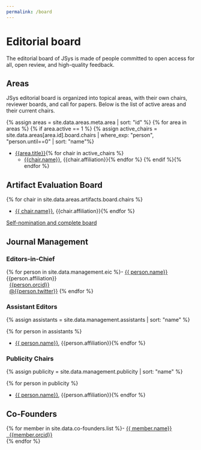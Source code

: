 ```yaml
---
permalink: /board
---
```


# Editorial board

The editorial board of JSys is made of people committed to open access for all, open review, and high-quality feedback.

## Areas

JSys editorial board is organized into topical areas, with their own chairs, reviewer boards, and call for papers. Below is the list of active areas and their current chairs.

<!-- I tried compacting with <summary> but it is not supported by Jekyll by default. Here is how it can be done if we really want it.:
http://movb.de/jekyll-details-support.html -->

<!-- Loop through all areas -->
{% assign areas = site.data.areas.meta.area | sort: "id" %}
{% for area in areas %}
{% if area.active == 1 %}
{% assign active_chairs = site.data.areas[area.id].board.chairs | where_exp: "person", "person.until==0" | sort: "name"%}
- [{{area.title}}](/cfp_{{area.id}}/){% for chair in active_chairs %}
  - [{{chair.name}}]({{chair.webpage}}), {{chair.affiliation}}{% endfor %}
{% endif %}{% endfor %}<!-- Loop through all areas -->

## Artifact Evaluation Board

{% for chair in site.data.areas.artifacts.board.chairs %}
- [{{ chair.name}}]({{chair.webpage}}), {{chair.affiliation}}{% endfor %}

[Self-nomination and complete board](/cfp_artifacts/)

## Journal Management

### Editors-in-Chief

{% for person in site.data.management.eic %}- [{{ person.name}}]({{person.webpage}})  
    {{person.affiliation}}  
    <i class="fab fa-orcid"></i>   &nbsp; [{{person.orcid}}](https://orcid.org/{{person.orcid}})  
    <i class="fab fa-twitter"></i> &nbsp; [@{{person.twitter}}](https://twitter.com/{{person.twitter}})
{% endfor %}

### Assistant Editors

{% assign assistants = site.data.management.assistants | sort: "name" %}

{% for person in assistants %}
- [{{ person.name}}]({{person.webpage}}), {{person.affiliation}}{% endfor %}

### Publicity Chairs

{% assign publicity = site.data.management.publicity | sort: "name" %}

{% for person in publicity %}
- [{{ person.name}}]({{person.webpage}}), {{person.affiliation}}{% endfor %}

## Co-Founders

{% for member in site.data.co-founders.list %}- [{{ member.name}}]({{member.webpage}})  
    [<i class="fab fa-orcid"></i>   &nbsp; {{member.orcid}}](https://orcid.org/{{member.orcid}})  
{% endfor %}